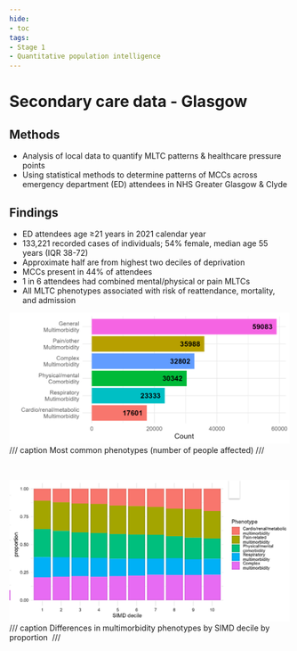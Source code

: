 ```yaml
---
hide:
- toc
tags:
- Stage 1
- Quantitative population intelligence
---
```


# Secondary care data - Glasgow 

## Methods
* Analysis of local data to quantify MLTC patterns & healthcare pressure points
* Using statistical methods to determine patterns of MCCs across emergency department (ED) attendees in NHS Greater Glasgow & Clyde

## Findings 
* ED attendees age ≥21 years in 2021 calendar year
* 133,221 recorded cases of individuals; 54% female, median age 55 years (IQR 38-72)
* Approximate half are from highest two deciles of deprivation
* MCCs present in 44% of attendees
* 1 in 6 attendees had combined mental/physical or pain MLTCs
* All MLTC phenotypes associated with risk of reattendance, mortality, and admission

![1](../assets/glasgow-hi-1.PNG)
/// caption
Most common phenotypes (number of people affected)
///

<br>

![2](../assets/glasgow-hi-2.PNG)
/// caption
Differences in multimorbidity phenotypes by SIMD decile by proportion 
///

